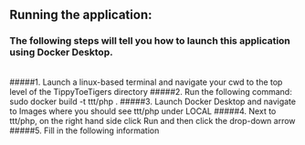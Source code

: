 ## Running the application:

### The following steps will tell you how to launch this application using Docker Desktop.
<br>
#####1. Launch a linux-based terminal and navigate your cwd to the top level of the TippyToeTigers directory
#####2. Run the following command: sudo docker build -t ttt/php .
#####3. Launch Docker Desktop and navigate to Images where you should see ttt/php under LOCAL
#####4. Next to ttt/php, on the right hand side click Run and then click the drop-down arrow
#####5. Fill in the following information 